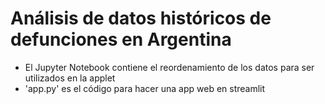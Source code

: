 # Análisis de datos históricos de defunciones en Argentina

  * El Jupyter Notebook contiene el reordenamiento de los datos para ser utilizados en la applet
  * 'app.py' es el código para hacer una app web en streamlit